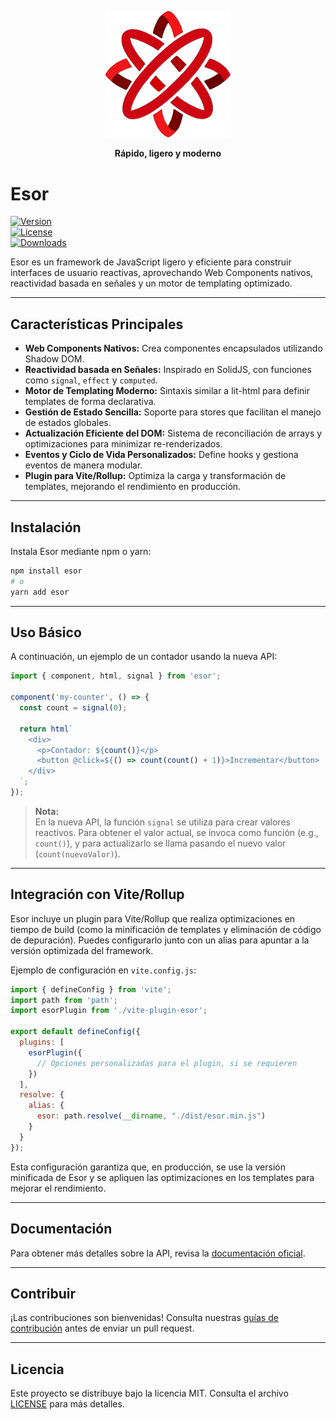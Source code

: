 <p align="center">
  <img src="./assets/esor_logo.png" alt="Esor Logo" width="200"/>
</p>

<p align="center"><strong>Rápido, ligero y moderno</strong></p>

# Esor

[![Version](https://img.shields.io/npm/v/esor.svg)](https://www.npmjs.com/package/esor)  
[![License](https://img.shields.io/npm/l/esor.svg)](https://github.com/esorjs/esor/blob/main/LICENSE)  
[![Downloads](https://img.shields.io/npm/dm/esor.svg)](https://www.npmjs.com/package/esor)

Esor es un framework de JavaScript ligero y eficiente para construir interfaces de usuario reactivas, aprovechando Web Components nativos, reactividad basada en señales y un motor de templating optimizado.

---

## Características Principales

- **Web Components Nativos:** Crea componentes encapsulados utilizando Shadow DOM.
- **Reactividad basada en Señales:** Inspirado en SolidJS, con funciones como `signal`, `effect` y `computed`.
- **Motor de Templating Moderno:** Sintaxis similar a lit-html para definir templates de forma declarativa.
- **Gestión de Estado Sencilla:** Soporte para stores que facilitan el manejo de estados globales.
- **Actualización Eficiente del DOM:** Sistema de reconciliación de arrays y optimizaciones para minimizar re-renderizados.
- **Eventos y Ciclo de Vida Personalizados:** Define hooks y gestiona eventos de manera modular.
- **Plugin para Vite/Rollup:** Optimiza la carga y transformación de templates, mejorando el rendimiento en producción.

---

## Instalación

Instala Esor mediante npm o yarn:

```bash
npm install esor
# o
yarn add esor
```

---

## Uso Básico

A continuación, un ejemplo de un contador usando la nueva API:

```javascript
import { component, html, signal } from 'esor';

component('my-counter', () => {
  const count = signal(0);

  return html`
    <div>
      <p>Contador: ${count()}</p>
      <button @click=${() => count(count() + 1)}>Incrementar</button>
    </div>
  `;
});
```

> **Nota:**  
> En la nueva API, la función `signal` se utiliza para crear valores reactivos. Para obtener el valor actual, se invoca como función (e.g., `count()`), y para actualizarlo se llama pasando el nuevo valor (`count(nuevoValor)`).

---

## Integración con Vite/Rollup

Esor incluye un plugin para Vite/Rollup que realiza optimizaciones en tiempo de build (como la minificación de templates y eliminación de código de depuración). Puedes configurarlo junto con un alias para apuntar a la versión optimizada del framework.

Ejemplo de configuración en `vite.config.js`:

```javascript
import { defineConfig } from 'vite';
import path from 'path';
import esorPlugin from './vite-plugin-esor';

export default defineConfig({
  plugins: [
    esorPlugin({
      // Opciones personalizadas para el plugin, si se requieren
    })
  ],
  resolve: {
    alias: {
      esor: path.resolve(__dirname, "./dist/esor.min.js")
    }
  }
});
```

Esta configuración garantiza que, en producción, se use la versión minificada de Esor y se apliquen las optimizaciones en los templates para mejorar el rendimiento.

---

## Documentación

Para obtener más detalles sobre la API, revisa la [documentación oficial](https://github.com/esorjs/esor/wiki).

---

## Contribuir

¡Las contribuciones son bienvenidas! Consulta nuestras [guías de contribución](https://github.com/esorjs/esor/blob/main/CONTRIBUTING.md) antes de enviar un pull request.

---

## Licencia

Este proyecto se distribuye bajo la licencia MIT. Consulta el archivo [LICENSE](https://github.com/esorjs/esor/blob/main/LICENSE) para más detalles.
